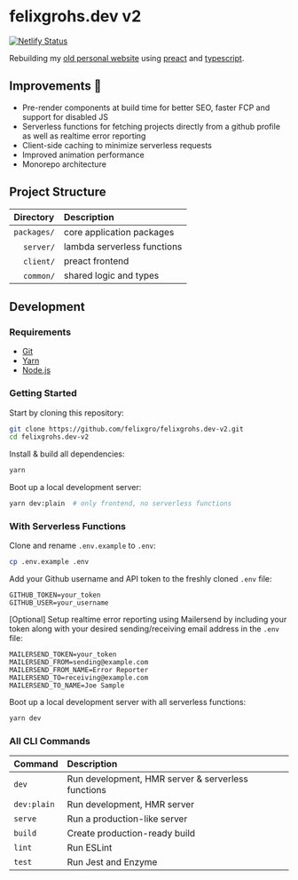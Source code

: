 # felixgrohs.dev v2

[![Netlify Status](https://api.netlify.com/api/v1/badges/5e50b440-5a3d-449f-8be8-40f604f8716a/deploy-status)](https://app.netlify.com/sites/fgv2/deploys)

Rebuilding my [old personal website](https://github.com/felixgro/felixgrohs.dev) using [preact](https://preactjs.com/) and [typescript](https://www.typescriptlang.org/).

## Improvements 🚀
- Pre-render components at build time for better SEO, faster FCP and support for disabled JS
- Serverless functions for fetching projects directly from a github profile as well as realtime error reporting
- Client-side caching to minimize serverless requests
- Improved animation performance
- Monorepo architecture

## Project Structure
| Directory |Description |
| :----- | :----- |
| `packages/`|core application packages |
| &nbsp; &nbsp; `server/`| lambda serverless functions |
| &nbsp; &nbsp; `client/`| preact frontend |
| &nbsp; &nbsp; `common/`| shared logic and types |

## Development

### Requirements
- [Git](https://git-scm.com/)
- [Yarn](https://yarnpkg.com/)
- [Node.js](https://nodejs.org/en/)

### Getting Started
Start by cloning this repository:
```bash
git clone https://github.com/felixgro/felixgrohs.dev-v2.git
cd felixgrohs.dev-v2
```
Install & build all dependencies:
```bash
yarn
```

Boot up a local development server:
```bash
yarn dev:plain  # only frontend, no serverless functions
```

### With Serverless Functions
Clone and rename `.env.example` to `.env`:
```bash
cp .env.example .env
```

Add your Github username and API token to the freshly cloned `.env` file:
```
GITHUB_TOKEN=your_token
GITHUB_USER=your_username
```

\[Optional\] Setup realtime error reporting using Mailersend by including your token along with your desired sending/receiving email address in the `.env` file:
```
MAILERSEND_TOKEN=your_token
MAILERSEND_FROM=sending@example.com
MAILERSEND_FROM_NAME=Error Reporter
MAILERSEND_TO=receiving@example.com
MAILERSEND_TO_NAME=Joe Sample
```

Boot up a local development server with all serverless functions:
```bash
yarn dev
```

### All CLI Commands
| Command | Description |
| :----- | :----- |
| `dev`|Run development, HMR server & serverless functions|
| `dev:plain`|Run development, HMR server|
| `serve`|Run a production-like server|
| `build`|Create production-ready build|
| `lint`|Run ESLint|
| `test`|Run Jest and Enzyme|

